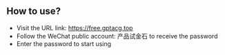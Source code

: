 ## How to use?
- Visit the URL link: https://free.gptacg.top
- Follow the WeChat public account: 产品试金石 to receive the password
- Enter the password to start using
